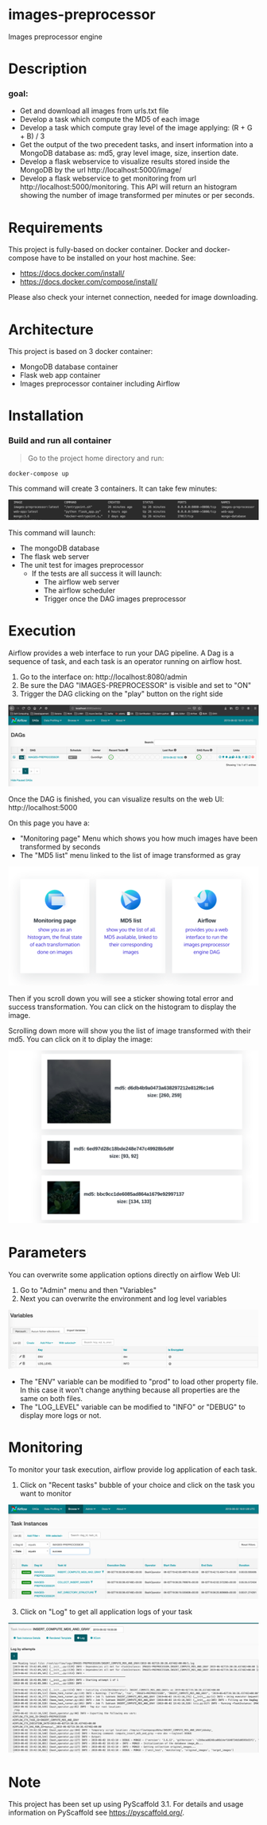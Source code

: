 
# images-preprocessor


Images preprocessor engine


Description
===========

### goal:
- Get and download all images  from urls.txt file
- Develop a task which compute the MD5 of each image
- Develop a task which compute gray level of the image applying: (R + G + B) / 3
- Get the output of the two precedent tasks, and insert information into a MongoDB database
as: md5, gray level image, size, insertion date.
- Develop a flask webservice to visualize results stored inside the MongoDB by the url http://localhost:5000/image/<MD5>
- Develop a flask webservice to get monitoring from url http://localhost:5000/monitoring. This API will return
an histogram showing the number of image transformed per minutes or per seconds. 


Requirements
============
This project is fully-based on docker container.
Docker and docker-compose have to be installed on your host machine.
See: 
- https://docs.docker.com/install/
- https://docs.docker.com/compose/install/

Please also check your internet connection, needed for image downloading.

Architecture
============
This project is based on 3 docker container:
- MongoDB database container
- Flask web app container
- Images preprocessor container including Airflow


Installation
============
### Build and run all container
> Go to the project home directory and run:

    docker-compose up
    
This command will create 3 containers. It can take few minutes:

![Alt text](images/docker_view.png)

This command will launch:
- The mongoDB database
- The flask web server
- The unit test for images preprocessor
    - If the tests are all success it will launch:
        - The airflow web server
        - The airflow scheduler
        - Trigger once the DAG images preprocessor

Execution
=========
Airflow provides a web interface to run your DAG pipeline.
A Dag is a sequence of task, and each task is an operator running on airflow host.

1. Go to the interface on: http://localhost:8080/admin
2. Be sure the DAG "IMAGES-PREPROCESSOR" is visible and set to "ON"
3. Trigger the DAG clicking on the "play" button on the right side

![Alt text](images/home_view.png)

Once the DAG is finished, you can visualize results on the web UI: http://localhost:5000

On this page you have a:
- "Monitoring page" Menu which shows you how much images have been transformed by seconds
- The "MD5 list" menu linked to the list of image transformed as gray

![Alt text](images/menu_view.png)


Then if you scroll down you will see a sticker showing total error and success transformation. You can click
on the histogram to display the image.

Scrolling down more will show you the list of image transformed with their md5. You can click on it 
to diplay the image:

![Alt text](images/md5_view.png)

Parameters
==========
You can overwrite some application options directly on airflow Web UI:
1. Go to "Admin" menu and then "Variables"
2. Next you can overwrite the environment and log level variables

![Alt text](images/variables_view.png)

- The "ENV" variable can be modified to "prod" to load other property file. In this case it won't change anything because all properties are the same on both files.
- The "LOG_LEVEL" variable can be modified to "INFO" or "DEBUG" to display more logs or not.

Monitoring
==========
To monitor your task execution, airflow provide log application of each task.
1. Click on "Recent tasks" bubble of your choice and click on the task you want to monitor

![Alt text](images/tasks_view.png)


3. Click on "Log" to get all application logs of your task

![Alt text](images/log_view.png)

Note
====

This project has been set up using PyScaffold 3.1. For details and usage
information on PyScaffold see https://pyscaffold.org/.

